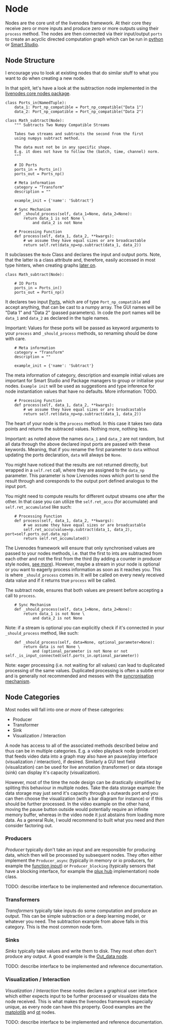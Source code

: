 # Node

<!-- Role  -->
Nodes are the core unit of the livenodes framework. 
At their core they receive zero or more inputs and produce zero or more outputs using their `process` method. The nodes are then connected via their input/output `ports` to create an acyclic directed computation graph which can be run in [python](./run.md) or [Smart Studio](http://livenodes.pages.csl.uni-bremen.de/smart-studio/index.html).

## Node Structure

I encourage you to look at existing nodes that do similar stuff to what you want to do when creating a new node.

In that spirit, let's have a look at the subtraction node implemented in the [livenodes core nodes package](http://livenodes.pages.csl.uni-bremen.de/packages/livenodes_core_nodes/modules/livenodes_basic_nodes.html#module-livenodes_basic_nodes.math_subtract).

```
class Ports_in(NamedTuple):
    data_1: Port_np_compatible = Port_np_compatible("Data 1")
    data_2: Port_np_compatible = Port_np_compatible("Data 2")

class Math_subtract(Node):
    """ Subtracts Two Numpy Compatible Streams
    
    Takes two streams and subtracts the second from the first 
    using numpys subtract method. 
    
    The data must not be in any specific shape.
    E.g. it does not have to follow the (batch, time, channel) norm.
    """

    # IO Ports
    ports_in = Ports_in()
    ports_out = Ports_np()

    # Meta information
    category = "Transform"
    description = ""

    example_init = {'name': 'Subtract'}

    # Sync Mechanism
    def _should_process(self, data_1=None, data_2=None):
        return data_1 is not None \
            and data_2 is not None

    # Processing Function
    def process(self, data_1, data_2, **kwargs):
        # we assume they have equal sizes or are broadcastable
        return self.ret(data_np=np.subtract(data_1, data_2))

```

It subclasses the `Node` Class and declares the input and output ports. 
Note, that the latter is a class attribute and, therefore, easily accessed in most type hinters, when creating graphs [later on](#Connecting-Nodes-to-a-Graph).

```
class Math_subtract(Node):

    # IO Ports
    ports_in = Ports_in()
    ports_out = Ports_np()
```

It declares two input [Ports](./ports.md), which are of type `Port_np_compatible` and accept anything, that can be cast to a numpy array. The GUI names will be "Data 1" and "Data 2" (passed parameters). In code the port names will be `data_1` and `data_2` as declared in the tuple names.

Important: Values for these ports will be passed as keyword arguments to your `process` and `_should_process` methods, so renaming should be done with care.


```
    # Meta information
    category = "Transform"
    description = ""

    example_init = {'name': 'Subtract'}
```

The meta information of category, description and example initial values are important for Smart Studio and Package managers to group or initialise your nodes. `Example init` will be used as suggestions and type inference for node instantiation values that have no defaults. More information: TODO.


```
    # Processing Function
    def process(self, data_1, data_2, **kwargs):
        # we assume they have equal sizes or are broadcastable
        return self.ret(data_np=np.subtract(data_1, data_2))
```

The heart of your node is the `process` method. In this case it takes two data points and returns the subtraced values. Nothing more, nothing less. 

Important: as noted above the names `data_1` and `data_2` are not random, but all data through the above declared input ports are passed with these keywords. Meaning, that if you rename the first parameter to `data` without updating the ports declaration, `data` will always be `None`.

You might have noticed that the results are not returned directly, but wrapped in a `self.ret` call, where they are assigned to the `data_np` parameter. This parameter is how Livenodes nows which port to send the result through and coresponds to the output port defined analogus to the input port.

You might need to compute results for different output streams one after the other. In that case you can utilize the `self.ret_accu` (for accumulate) and `self.ret_accumulated` like such:
```
    # Processing Function
    def process(self, data_1, data_2, **kwargs):
        # we assume they have equal sizes or are broadcastable
        self.ret_accu(value=np.subtract(data_1, data_2), port=self.ports_out.data_np)
        return self.ret_accumulated()
```

The Livenodes framework will ensure that only synchronised values are passed to your nodes methods, i.e. that the first to ints are subtracted from each other and not the first from the third (by adding a counter in producer style nodes, [see more]()). However, maybe a stream in your node is optional or you want to eagerly process information as soon as it reaches you. This is where `_should_process` comes in. It will be called on every newly received data value and if it returns true `process` will be called. 

The subtract node, ensures that both values are present before accepting a call to `process`.
```
    # Sync Mechanism
    def _should_process(self, data_1=None, data_2=None):
        return data_1 is not None \
            and data_2 is not None
```

Note: if a stream is optional you can explicitly check if it's connected in your `_should_process` method, like such:

```
    def _should_process(self, data=None, optional_parameter=None):
        return data is not None \
            and (optional_parameter is not None or not self._is_input_connected(self.ports_in.optional_parameter))
```


Note: eager processing (i.e. not waiting for all values) can lead to duplicated processing of the same values. Duplicated processing is often a subtle error and is generally not recommended and messes with the [syncronisation mechanism](./streams.md).


## Node Categories

Most nodes will fall into one *or more* of these categories:
- Producer
- Transformer
- Sink
- Visualization / Interaction

A node has access to all of the associated methods described below and thus can be in multiple categories. E.g. a video playback node (producer) that feeds video data into a graph may also have an pause/play interface (visualization / interaction), if desired. Similarly a GUI text field (visualization) can be used for live annotation (transformer) or data storage (sink) can display it's capacity (visualization). 

However, most of the time the node design can be drastically simplified by spliting this behaviour in multiple nodes. Take the data storage example: the data storage may just send it's capacity through a outwards port and you can then choose the visualization (with a bar diagram for instance) or if this should be further processed. In the video example on the other hand, moving the pause button outside would potentially require an infinite memory buffer, whereas in the video node it just abstains from loading more data. As a general Rule, I would recommend to built what you need and *then* consider factoring out. 

### Producers
*Producer* typically don't take an input and are responsible for producing data, which then will be processed by subsequent nodes. They often either implement the `Producer_async` (typically in memory or io producers, for example the [function input](http://livenodes.pages.csl.uni-bremen.de/packages/livenodes_core_nodes/modules/livenodes_basic_nodes.html#module-livenodes_basic_nodes.in_function)) or `Producer_blocking` (typically sensors that have a blocking interface, for example the [plux hub](http://livenodes.pages.csl.uni-bremen.de/packages/livenodes_plux/modules/livenodes_plux.html#livenodes-plux-in-biosignalsplux-module) implementation) node class. 

TODO: describe interface to be implemented and reference documentation.

### Transformers
*Transformers* typically take inputs do some computation and produce an output. This can be simple subtraction or a deep learning model, or whatever you need. The subtraction example from above falls in this category. This is the most common node form.

### Sinks
*Sinks* typically take values and write them to disk. They most often don't produce any output. A good example is the [Out_data node](http://livenodes.pages.csl.uni-bremen.de/packages/livenodes_core_nodes/modules/livenodes_basic_nodes.html#module-livenodes_basic_nodes.out_data).

TODO: describe interface to be implemented and reference documentation.

### Visualization / Interaction
*Visualization* / *Interaction* these nodes declare a graphical user interface which either expects input to be further processed or visualizes data the node received. This is what makes the livenodes framework especially unique, as every node can have this property. 
Good examples are the [matplotlib](http://livenodes.pages.csl.uni-bremen.de/packages/livenodes_matplotlib/) and [qt](http://livenodes.pages.csl.uni-bremen.de/packages/livenodes_qt/) nodes.

TODO: describe interface to be implemented and reference documentation.


